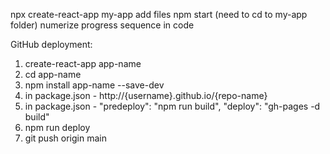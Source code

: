 npx create-react-app my-app
add files
npm start (need to cd to my-app folder)
numerize progress sequence in code

GitHub deployment:

1.  create-react-app app-name
2.  cd app-name
3.  npm install app-name --save-dev
4.  in package.json - http://{username}.github.io/{repo-name}
5.  in package.json - "predeploy": "npm run build", "deploy": "gh-pages -d build"
6.  npm run deploy
7.  git push origin main
